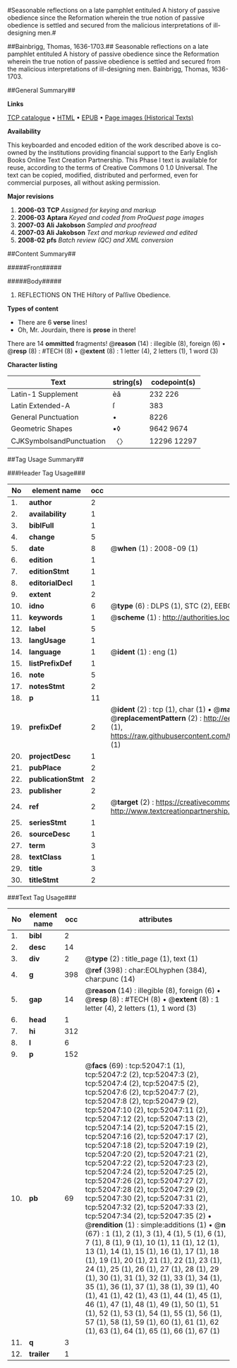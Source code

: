 #Seasonable reflections on a late pamphlet entituled A history of passive obedience since the Reformation wherein the true notion of passive obedience is settled and secured from the malicious interpretations of ill-designing men.#

##Bainbrigg, Thomas, 1636-1703.##
Seasonable reflections on a late pamphlet entituled A history of passive obedience since the Reformation wherein the true notion of passive obedience is settled and secured from the malicious interpretations of ill-designing men.
Bainbrigg, Thomas, 1636-1703.

##General Summary##

**Links**

[TCP catalogue](http://www.ota.ox.ac.uk/tcp/)  • 
[HTML](http://tei.it.ox.ac.uk/tcp/Texts-HTML/free/A29/A29535.html)  • 
[EPUB](http://tei.it.ox.ac.uk/tcp/Texts-EPUB/free/A29/A29535.epub) • 
[Page images (Historical Texts)](https://data.historicaltexts.jisc.ac.uk/view?pubId=eebo-11992490e&pageId=eebo-11992490e-52047-1)

**Availability**

This keyboarded and encoded edition of the
	       work described above is co-owned by the institutions
	       providing financial support to the Early English Books
	       Online Text Creation Partnership. This Phase I text is
	       available for reuse, according to the terms of Creative
	       Commons 0 1.0 Universal. The text can be copied,
	       modified, distributed and performed, even for
	       commercial purposes, all without asking permission.

**Major revisions**

1. __2006-03__ __TCP__ *Assigned for keying and markup*
1. __2006-03__ __Aptara__ *Keyed and coded from ProQuest page images*
1. __2007-03__ __Ali Jakobson__ *Sampled and proofread*
1. __2007-03__ __Ali Jakobson__ *Text and markup reviewed and edited*
1. __2008-02__ __pfs__ *Batch review (QC) and XML conversion*

##Content Summary##

#####Front#####

#####Body#####

1. REFLECTIONS
ON THE
Hiſtory of Paſſive Obedience.

**Types of content**

  * There are 6 **verse** lines!
  * Oh, Mr. Jourdain, there is **prose** in there!

There are 14 **ommitted** fragments! 
 @__reason__ (14) : illegible (8), foreign (6)  •  @__resp__ (8) : #TECH (8)  •  @__extent__ (8) : 1 letter (4), 2 letters (1), 1 word (3)

**Character listing**


|Text|string(s)|codepoint(s)|
|---|---|---|
|Latin-1 Supplement|èâ|232 226|
|Latin Extended-A|ſ|383|
|General Punctuation|•|8226|
|Geometric Shapes|▪◊|9642 9674|
|CJKSymbolsandPunctuation|〈〉|12296 12297|

##Tag Usage Summary##

###Header Tag Usage###

|No|element name|occ|attributes|
|---|---|---|---|
|1.|__author__|2||
|2.|__availability__|1||
|3.|__biblFull__|1||
|4.|__change__|5||
|5.|__date__|8| @__when__ (1) : 2008-09 (1)|
|6.|__edition__|1||
|7.|__editionStmt__|1||
|8.|__editorialDecl__|1||
|9.|__extent__|2||
|10.|__idno__|6| @__type__ (6) : DLPS (1), STC (2), EEBO-CITATION (1), OCLC (1), VID (1)|
|11.|__keywords__|1| @__scheme__ (1) : http://authorities.loc.gov/ (1)|
|12.|__label__|5||
|13.|__langUsage__|1||
|14.|__language__|1| @__ident__ (1) : eng (1)|
|15.|__listPrefixDef__|1||
|16.|__note__|5||
|17.|__notesStmt__|2||
|18.|__p__|11||
|19.|__prefixDef__|2| @__ident__ (2) : tcp (1), char (1)  •  @__matchPattern__ (2) : ([0-9\-]+):([0-9IVX]+) (1), (.+) (1)  •  @__replacementPattern__ (2) : http://eebo.chadwyck.com/downloadtiff?vid=$1&page=$2 (1), https://raw.githubusercontent.com/textcreationpartnership/Texts/master/tcpchars.xml#$1 (1)|
|20.|__projectDesc__|1||
|21.|__pubPlace__|2||
|22.|__publicationStmt__|2||
|23.|__publisher__|2||
|24.|__ref__|2| @__target__ (2) : https://creativecommons.org/publicdomain/zero/1.0/ (1), http://www.textcreationpartnership.org/docs/. (1)|
|25.|__seriesStmt__|1||
|26.|__sourceDesc__|1||
|27.|__term__|3||
|28.|__textClass__|1||
|29.|__title__|3||
|30.|__titleStmt__|2||


###Text Tag Usage###

|No|element name|occ|attributes|
|---|---|---|---|
|1.|__bibl__|2||
|2.|__desc__|14||
|3.|__div__|2| @__type__ (2) : title_page (1), text (1)|
|4.|__g__|398| @__ref__ (398) : char:EOLhyphen (384), char:punc (14)|
|5.|__gap__|14| @__reason__ (14) : illegible (8), foreign (6)  •  @__resp__ (8) : #TECH (8)  •  @__extent__ (8) : 1 letter (4), 2 letters (1), 1 word (3)|
|6.|__head__|1||
|7.|__hi__|312||
|8.|__l__|6||
|9.|__p__|152||
|10.|__pb__|69| @__facs__ (69) : tcp:52047:1 (1), tcp:52047:2 (2), tcp:52047:3 (2), tcp:52047:4 (2), tcp:52047:5 (2), tcp:52047:6 (2), tcp:52047:7 (2), tcp:52047:8 (2), tcp:52047:9 (2), tcp:52047:10 (2), tcp:52047:11 (2), tcp:52047:12 (2), tcp:52047:13 (2), tcp:52047:14 (2), tcp:52047:15 (2), tcp:52047:16 (2), tcp:52047:17 (2), tcp:52047:18 (2), tcp:52047:19 (2), tcp:52047:20 (2), tcp:52047:21 (2), tcp:52047:22 (2), tcp:52047:23 (2), tcp:52047:24 (2), tcp:52047:25 (2), tcp:52047:26 (2), tcp:52047:27 (2), tcp:52047:28 (2), tcp:52047:29 (2), tcp:52047:30 (2), tcp:52047:31 (2), tcp:52047:32 (2), tcp:52047:33 (2), tcp:52047:34 (2), tcp:52047:35 (2)  •  @__rendition__ (1) : simple:additions (1)  •  @__n__ (67) : 1 (1), 2 (1), 3 (1), 4 (1), 5 (1), 6 (1), 7 (1), 8 (1), 9 (1), 10 (1), 11 (1), 12 (1), 13 (1), 14 (1), 15 (1), 16 (1), 17 (1), 18 (1), 19 (1), 20 (1), 21 (1), 22 (1), 23 (1), 24 (1), 25 (1), 26 (1), 27 (1), 28 (1), 29 (1), 30 (1), 31 (1), 32 (1), 33 (1), 34 (1), 35 (1), 36 (1), 37 (1), 38 (1), 39 (1), 40 (1), 41 (1), 42 (1), 43 (1), 44 (1), 45 (1), 46 (1), 47 (1), 48 (1), 49 (1), 50 (1), 51 (1), 52 (1), 53 (1), 54 (1), 55 (1), 56 (1), 57 (1), 58 (1), 59 (1), 60 (1), 61 (1), 62 (1), 63 (1), 64 (1), 65 (1), 66 (1), 67 (1)|
|11.|__q__|3||
|12.|__trailer__|1||
